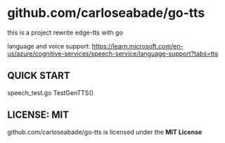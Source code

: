 # github.com/carloseabade/go-tts
this is a project rewrite edge-tts with go

language and voice support: https://learn.microsoft.com/en-us/azure/cognitive-services/speech-service/language-support?tabs=tts

## QUICK START
speech_test.go TestGenTTS()

## LICENSE: MIT
github.com/carloseabade/go-tts is licensed under the **MIT License**
